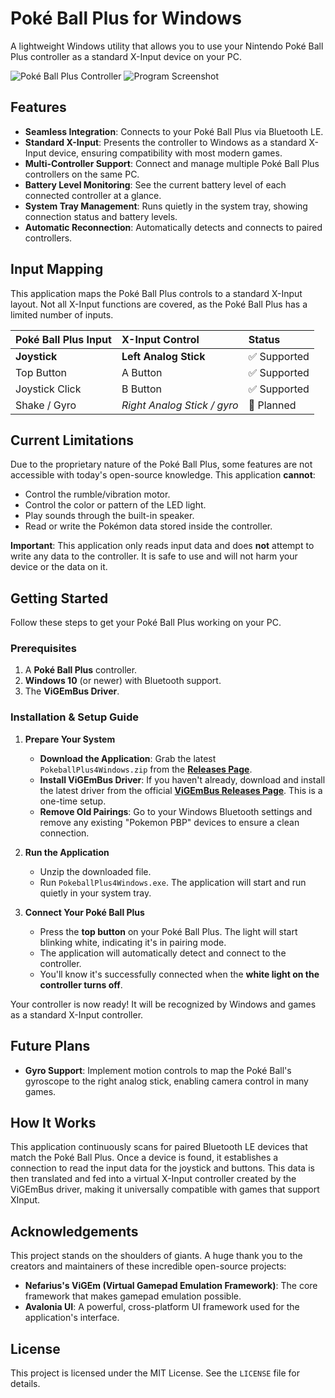 # Poké Ball Plus for Windows

A lightweight Windows utility that allows you to use your Nintendo Poké Ball Plus controller as a standard X-Input device on your PC.

![Poké Ball Plus Controller](https://github.com/user-attachments/assets/4568f462-1f7e-49bf-8076-8054346140be)
![Program Screenshot](https://github.com/user-attachments/assets/2288f9ec-c3c8-49e4-a19a-4e3b48ad7d4e)

## Features

*   **Seamless Integration**: Connects to your Poké Ball Plus via Bluetooth LE.
*   **Standard X-Input**: Presents the controller to Windows as a standard X-Input device, ensuring compatibility with most modern games.
*   **Multi-Controller Support**: Connect and manage multiple Poké Ball Plus controllers on the same PC.
*   **Battery Level Monitoring**: See the current battery level of each connected controller at a glance.
*   **System Tray Management**: Runs quietly in the system tray, showing connection status and battery levels.
*   **Automatic Reconnection**: Automatically detects and connects to paired controllers.

## Input Mapping

This application maps the Poké Ball Plus controls to a standard X-Input layout. Not all X-Input functions are covered, as the Poké Ball Plus has a limited number of inputs.

| Poké Ball Plus Input | X-Input Control                | Status      |
| :------------------- | :------------------------------| :---------- |
| **Joystick**         | **Left Analog Stick**          | ✅ Supported |
| Top Button           | A Button                       | ✅ Supported |
| Joystick Click       | B Button                       | ✅ Supported |
| Shake / Gyro         | *Right Analog Stick / gyro*    | 🚧 Planned  |

## Current Limitations

Due to the proprietary nature of the Poké Ball Plus, some features are not accessible with today's open-source knowledge. This application **cannot**:

*   Control the rumble/vibration motor.
*   Control the color or pattern of the LED light.
*   Play sounds through the built-in speaker.
*   Read or write the Pokémon data stored inside the controller.

**Important**: This application only reads input data and does **not** attempt to write any data to the controller. It is safe to use and will not harm your device or the data on it.

## Getting Started

Follow these steps to get your Poké Ball Plus working on your PC.

### Prerequisites

1.  A **Poké Ball Plus** controller.
2.  **Windows 10** (or newer) with Bluetooth support.
3.  The **ViGEmBus Driver**.

### Installation & Setup Guide

1.  **Prepare Your System**
    *   **Download the Application**: Grab the latest `PokeballPlus4Windows.zip` from the **[Releases Page](https://github.com/rna0/pokeball-plus-4-windows/releases)**.
    *   **Install ViGEmBus Driver**: If you haven't already, download and install the latest driver from the official [**ViGEmBus Releases Page**](https://github.com/nefarius/ViGEmBus/releases). This is a one-time setup.
    *   **Remove Old Pairings**: Go to your Windows Bluetooth settings and remove any existing "Pokemon PBP" devices to ensure a clean connection.

2.  **Run the Application**
    *   Unzip the downloaded file.
    *   Run `PokeballPlus4Windows.exe`. The application will start and run quietly in your system tray.

3.  **Connect Your Poké Ball Plus**
    *   Press the **top button** on your Poké Ball Plus. The light will start blinking white, indicating it's in pairing mode.
    *   The application will automatically detect and connect to the controller.
    *   You'll know it's successfully connected when the **white light on the controller turns off**.

Your controller is now ready! It will be recognized by Windows and games as a standard X-Input controller.

## Future Plans

*   **Gyro Support**: Implement motion controls to map the Poké Ball's gyroscope to the right analog stick, enabling camera control in many games.

## How It Works

This application continuously scans for paired Bluetooth LE devices that match the Poké Ball Plus. Once a device is found, it establishes a connection to read the input data for the joystick and buttons. This data is then translated and fed into a virtual X-Input controller created by the ViGEmBus driver, making it universally compatible with games that support XInput.

## Acknowledgements

This project stands on the shoulders of giants. A huge thank you to the creators and maintainers of these incredible open-source projects:

*   **Nefarius's ViGEm (Virtual Gamepad Emulation Framework)**: The core framework that makes gamepad emulation possible.
*   **Avalonia UI**: A powerful, cross-platform UI framework used for the application's interface.

## License

This project is licensed under the MIT License. See the `LICENSE` file for details.

